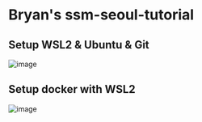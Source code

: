 # Bryan's ssm-seoul-tutorial

## Setup WSL2 & Ubuntu & Git

![image](https://user-images.githubusercontent.com/18493980/161285593-b5c44de9-7a3f-4670-a43e-a11077e292ad.png)


## Setup docker with WSL2
![image](https://user-images.githubusercontent.com/18493980/161288533-beea8931-bfd5-4c14-a35e-1bdfe0d95ccc.png)
